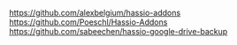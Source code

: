 https://github.com/alexbelgium/hassio-addons
https://github.com/Poeschl/Hassio-Addons
https://github.com/sabeechen/hassio-google-drive-backup
